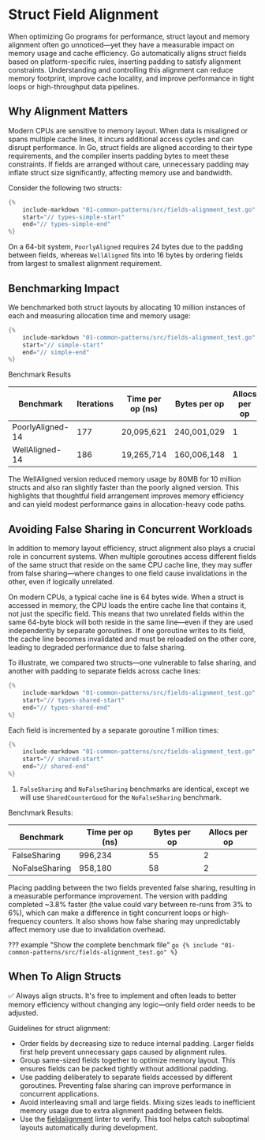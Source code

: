 # Struct Field Alignment

When optimizing Go programs for performance, struct layout and memory alignment often go unnoticed—yet they have a measurable impact on memory usage and cache efficiency. Go automatically aligns struct fields based on platform-specific rules, inserting padding to satisfy alignment constraints. Understanding and controlling this alignment can reduce memory footprint, improve cache locality, and improve performance in tight loops or high-throughput data pipelines.

## Why Alignment Matters

Modern CPUs are sensitive to memory layout. When data is misaligned or spans multiple cache lines, it incurs additional access cycles and can disrupt performance. In Go, struct fields are aligned according to their type requirements, and the compiler inserts padding bytes to meet these constraints. If fields are arranged without care, unnecessary padding may inflate struct size significantly, affecting memory use and bandwidth.

Consider the following two structs:

```go
{%
    include-markdown "01-common-patterns/src/fields-alignment_test.go"
    start="// types-simple-start"
    end="// types-simple-end"
%}
```

On a 64-bit system, `PoorlyAligned` requires 24 bytes due to the padding between fields, whereas `WellAligned` fits into 16 bytes by ordering fields from largest to smallest alignment requirement.

## Benchmarking Impact

We benchmarked both struct layouts by allocating 10 million instances of each and measuring allocation time and memory usage:

```go
{%
    include-markdown "01-common-patterns/src/fields-alignment_test.go"
    start="// simple-start"
    end="// simple-end"
%}
```

Benchmark Results

| Benchmark               | Iterations  | Time per op (ns) | Bytes per op | Allocs per op |
|------------------------|------------|-------------|-------------|------------|
| PoorlyAligned-14       | 177        | 20,095,621  | 240,001,029 | 1          |
| WellAligned-14         | 186        | 19,265,714  | 160,006,148 | 1          |

The WellAligned version reduced memory usage by 80MB for 10 million structs and also ran slightly faster than the poorly aligned version. This highlights that thoughtful field arrangement improves memory efficiency and can yield modest performance gains in allocation-heavy code paths.

## Avoiding False Sharing in Concurrent Workloads

In addition to memory layout efficiency, struct alignment also plays a crucial role in concurrent systems. When multiple goroutines access different fields of the same struct that reside on the same CPU cache line, they may suffer from false sharing—where changes to one field cause invalidations in the other, even if logically unrelated.

On modern CPUs, a typical cache line is 64 bytes wide. When a struct is accessed in memory, the CPU loads the entire cache line that contains it, not just the specific field. This means that two unrelated fields within the same 64-byte block will both reside in the same line—even if they are used independently by separate goroutines. If one goroutine writes to its field, the cache line becomes invalidated and must be reloaded on the other core, leading to degraded performance due to false sharing.

To illustrate, we compared two structs—one vulnerable to false sharing, and another with padding to separate fields across cache lines:

```go
{%
    include-markdown "01-common-patterns/src/fields-alignment_test.go"
    start="// types-shared-start"
    end="// types-shared-end"
%}
```

Each field is incremented by a separate goroutine 1 million times:


```go
{%
    include-markdown "01-common-patterns/src/fields-alignment_test.go"
    start="// shared-start"
    end="// shared-end"
%}
```

1. `FalseSharing` and `NoFalseSharing` benchmarks are identical, except we will use `SharedCounterGood` for the `NoFalseSharing` benchmark.

Benchmark Results:

| Benchmark               | Time per op (ns) | Bytes per op | Allocs per op |
|------------------------|-----------|------|-----------|
| FalseSharing           |   996,234 | 55   | 2         |
| NoFalseSharing         |   958,180 | 58   | 2         |


Placing padding between the two fields prevented false sharing, resulting in a measurable performance improvement. The version with padding completed ~3.8% faster (the value could vary between re-runs from 3% to 6%), which can make a difference in tight concurrent loops or high-frequency counters. It also shows how false sharing may unpredictably affect memory use due to invalidation overhead.

??? example "Show the complete benchmark file"
    ```go
    {% include "01-common-patterns/src/fields-alignment_test.go" %}
    ```

## When To Align Structs

✅ Always align structs. It's free to implement and often leads to better memory efficiency without changing any logic—only field order needs to be adjusted.

Guidelines for struct alignment:

- Order fields by decreasing size to reduce internal padding. Larger fields first help prevent unnecessary gaps caused by alignment rules.
- Group same-sized fields together to optimize memory layout. This ensures fields can be packed tightly without additional padding.
- Use padding deliberately to separate fields accessed by different goroutines. Preventing false sharing can improve performance in concurrent applications.
- Avoid interleaving small and large fields. Mixing sizes leads to inefficient memory usage due to extra alignment padding between fields.
- Use the [fieldalignment](https://pkg.go.dev/golang.org/x/tools/go/analysis/passes/fieldalignment) linter to verify. This tool helps catch suboptimal layouts automatically during development.